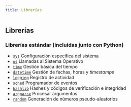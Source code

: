 ```yaml
---
title: Librerías
---
```

## Librerías

### Librerías estándar (incluidas junto con Python)

- [`sys`](standard/01-sys/sys.md) Configuración específica del sistema
- [`os`](standard/02-os/os.md) Llamadas al Sistema Operativo
- [`time`](standard/03-time/time.md) Gestión básica del tiempo
- [`datetime`](standard/04-datetime/datetime.md) Gestión de fechas, horas y *timestamps*
- [`logging`](standard/05-logging/logging.md) Registro de actividad
- [`sched`](standard/06-sched/sched.md) Programador de eventos
- [`hashlib`](standard/07-hashlib/hashlib.md) Hashes y códigos de verificación e integridad
- [`argparse`](standard/08-argparse/argparse.md) Procesar argumentos
- [`random`](standard/09-random/random.md) Generación de números pseudo-aleatorios
